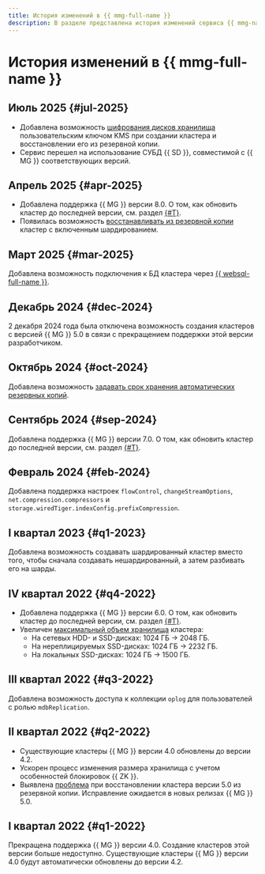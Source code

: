 ```yaml
---
title: История изменений в {{ mmg-full-name }}
description: В разделе представлена история изменений сервиса {{ mmg-name }}.
---
```


# История изменений в {{ mmg-full-name }}

## Июль 2025 {#jul-2025}


* Добавлена возможность [шифрования дисков хранилища](concepts/storage.md#disk-encryption) пользовательским ключом KMS при создании кластера и восстановлении его из резервной копии.
* Сервис перешел на использование СУБД {{ SD }}, совместимой с {{ MG }} соответствующих версий.


## Апрель 2025 {#apr-2025}

* Добавлена поддержка {{ MG }} версии 8.0. О том, как обновить кластер до последней версии, см. раздел [{#T}](operations/cluster-version-update.md).
* Появилась возможность [восстанавливать из резервной копии](operations/cluster-backups.md#restore) кластер с включенным шардированием.


## Март 2025 {#mar-2025}

Добавлена возможность подключения к БД кластера через [{{ websql-full-name }}](../websql/operations/create-connection.md).


## Декабрь 2024 {#dec-2024}

2 декабря 2024 года была отключена возможность создания кластеров с версией {{ MG }} 5.0 в связи с прекращением поддержки этой версии разработчиком.

## Октябрь 2024 {#oct-2024}

Добавлена возможность [задавать срок хранения автоматических резервных копий](operations/cluster-backups.md#set-backup-retain).

## Сентябрь 2024 {#sep-2024}

Добавлена поддержка {{ MG }} версии 7.0. О том, как обновить кластер до последней версии, см. раздел [{#T}](operations/cluster-version-update.md).

## Февраль 2024 {#feb-2024}

Добавлена поддержка настроек `flowControl`, `changeStreamOptions`, `net.compression.compressors` и `storage.wiredTiger.indexConfig.prefixCompression`.

## I квартал 2023 {#q1-2023}

Добавлена возможность создавать шардированный кластер вместо того, чтобы сначала создавать нешардированный, а затем разбивать его на шарды.

## IV квартал 2022 {#q4-2022}

* Добавлена поддержка {{ MG }} версии 6.0. О том, как обновить кластер до последней версии, см. раздел [{#T}](operations/cluster-version-update.md).
* Увеличен [максимальный объем хранилища](concepts/limits.md#mmg-limits) кластера:
    * На сетевых HDD- и SSD-дисках: 1024 ГБ → 2048 ГБ.
    * На нереплицируемых SSD-дисках: 1024 ГБ → 2232 ГБ.
    * На локальных SSD-дисках: 1024 ГБ → 1500 ГБ.

## III квартал 2022 {#q3-2022}

Добавлена возможность доступа к коллекции `oplog` для пользователей с ролью `mdbReplication`.

## II квартал 2022 {#q2-2022}

* Существующие кластеры {{ MG }} версии 4.0 обновлены до версии 4.2.
* Ускорен процесс изменения размера хранилища с учетом особенностей блокировок {{ ZK }}.
* Выявлена [проблема](https://jira.mongodb.org/browse/SERVER-63201) при восстановлении кластера версии 5.0 из резервной копии. Исправление ожидается в новых релизах {{ MG }} 5.0.

## I квартал 2022 {#q1-2022}

Прекращена поддержка {{ MG }} версии 4.0. Создание кластеров этой версии больше недоступно. Существующие кластеры {{ MG }} версии 4.0 будут автоматически обновлены до версии 4.2.
